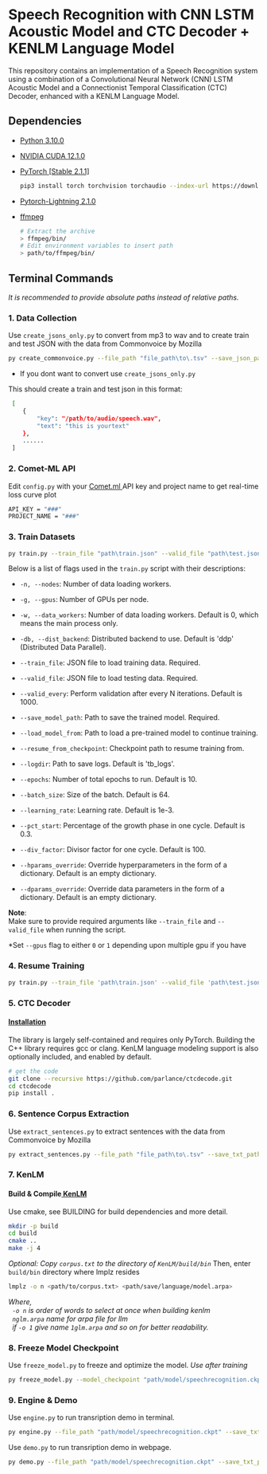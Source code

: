 # Speech Recognition with CNN LSTM Acoustic Model and CTC Decoder + KENLM Language Model

This repository contains an implementation of a Speech Recognition system using a combination of a Convolutional Neural Network (CNN) LSTM Acoustic Model and a Connectionist Temporal Classification (CTC) Decoder, enhanced with a KENLM Language Model.

## Dependencies
- [Python 3.10.0](https://www.python.org/downloads/release/python-3100/)
- [NVIDIA CUDA 12.1.0](https://developer.nvidia.com/cuda-12-1-0-download-archive)
- [PyTorch [Stable 2.1.1]](https://pytorch.org/)
  
    ```bash
    pip3 install torch torchvision torchaudio --index-url https://download.pytorch.org/whl/cu121
    ```
- [Pytorch-Lightning 2.1.0](https://www.pytorchlightning.ai/index.html)
- [ffmpeg](https://www.ffmpeg.org/)
    ```bash
    # Extract the archive
    > ffmpeg/bin/
    # Edit environment variables to insert path 
    > path/to/ffmpeg/bin/
    ```
## Terminal Commands
*It is recommended to provide absolute paths instead of relative paths.*
<h3>1. Data Collection </h3>

Use `create_jsons_only.py` to convert from mp3 to wav and to create train and test JSON with the data from Commonvoice by Mozilla </br>

```bash
py create_commonvoice.py --file_path "file_path\to\.tsv" --save_json_path "save\json\path" --audio "audio\src_path\clips\to\.mp3" --percent 10 --convert
```
- If you dont want to convert use `create_jsons_only.py`

This should create a train and test json in this format:
```bash
 [
    {   
        "key": "/path/to/audio/speech.wav", 
        "text": "this is yourtext"
    },
    ......
 ]
 ```
<h3>2. Comet-ML API </h3>

Edit `config.py` with your <a href='https://www.comet.com/site/'> Comet.ml </a> API key and project name to get real-time loss curve plot </br>

```bash
API_KEY = "###"  
PROJECT_NAME = "###" 
```

<h3>3. Train Datasets </h3>

```bash
py train.py --train_file "path\train.json" --valid_file "path\test.json" --save_model_path 'save\model\path' 
```
Below is a list of flags used in the `train.py` script with their descriptions:

- `-n, --nodes`: Number of data loading workers.

- `-g, --gpus`: Number of GPUs per node.

- `-w, --data_workers`: Number of data loading workers. Default is 0, which means the main process only.

- `-db, --dist_backend`: Distributed backend to use. Default is 'ddp' (Distributed Data Parallel).

- `--train_file`: JSON file to load training data. Required.

- `--valid_file`: JSON file to load testing data. Required.

- `--valid_every`: Perform validation after every N iterations. Default is 1000.

- `--save_model_path`: Path to save the trained model. Required.

- `--load_model_from`: Path to load a pre-trained model to continue training.

- `--resume_from_checkpoint`: Checkpoint path to resume training from.

- `--logdir`: Path to save logs. Default is 'tb_logs'.

- `--epochs`: Number of total epochs to run. Default is 10.

- `--batch_size`: Size of the batch. Default is 64.

- `--learning_rate`: Learning rate. Default is 1e-3.

- `--pct_start`: Percentage of the growth phase in one cycle. Default is 0.3.

- `--div_factor`: Divisor factor for one cycle. Default is 100.

- `--hparams_override`: Override hyperparameters in the form of a dictionary. Default is an empty dictionary.

- `--dparams_override`: Override data parameters in the form of a dictionary. Default is an empty dictionary.

**Note**: <br/>
Make sure to provide required arguments like `--train_file` and `--valid_file` when running the script.

*Set `--gpus` flag to either `0` or `1` depending upon multiple gpu if you have

<h3>4. Resume Training </h3>

```bash
py train.py --train_file 'path\train.json' --valid_file 'path\test.json' --load_model_from 'path\model\best_model.ckpt' --resume_from_checkpoint 'path\model\' --save_model_path 'save\model\path' --gpus 1
```

<h3>5. CTC Decoder </h3>
<h4> <a href='https://github.com/parlance/ctcdecode'> Installation </a></h4>
The library is largely self-contained and requires only PyTorch. Building the C++ library requires gcc or clang. KenLM language modeling support is also optionally included, and enabled by default.

```bash
# get the code
git clone --recursive https://github.com/parlance/ctcdecode.git
cd ctcdecode
pip install .
```

<h3>6. Sentence Corpus Extraction </h3>

Use `extract_sentences.py` to extract sentences with the data from Commonvoice by Mozilla </br>

```bash
py extract_sentences.py --file_path "file_path\to\.tsv" --save_txt_path "save\corpus.txt\path"
```

<h3>7. KenLM </h3>
<h4> Build & Compile<a href='https://github.com/kpu/kenlm'> KenLM</a></h4>
Use cmake, see BUILDING for build dependencies and more detail.

```bash
mkdir -p build
cd build
cmake ..
make -j 4
```

*Optional: Copy `corpus.txt` to the directory of `KenLM/build/bin`*
Then, enter `build/bin` directory where lmplz resides
```bash
lmplz -o n <path/to/corpus.txt> <path/save/language/model.arpa>
```

*Where, <br>
&nbsp; `-o n` is order of words to select at once when building kenlm <br>
&nbsp; `nglm.arpa` name for arpa file for llm <br>
&nbsp; if `-o 1` give name `1glm.arpa` and so on for better readability.*

<h3>8. Freeze Model Checkpoint </h3>

Use `freeze_model.py` to freeze and optimize the model. *Use after training*

```bash
py freeze_model.py --model_checkpoint "path/model/speechrecognition.ckpt" --save_path "path/to/save/"
```

<h3>9. Engine & Demo </h3>

Use `engine.py` to run transription demo in terminal.
```bash
py engine.py --file_path "path/model/speechrecognition.ckpt" --save_txt_path "path/to/nglm.arpa or path/to/nglm.bin"
```

Use `demo.py` to run transription demo in webpage.
```bash
py demo.py --file_path "path/model/speechrecognition.ckpt" --save_txt_path "path/to/nglm.arpa or path/to/nglm.bin"
```
